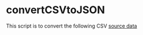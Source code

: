 # convertCSVtoJSON
This script is to convert the following CSV [source data](https://www.dropbox.com/s/cd0n9ip6sqxs9m2/delitosEnCDMX.zip?dl=0 "source crime data from municipal government")
